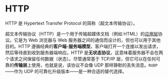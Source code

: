 # HTTP

HTTP 是 Hypertext Transfer Protocol 的简称（超文本传输协议）。

超文本传输​​协议（HTTP）是一个用于传输超媒体文档（例如 HTML）的[应用层](./ApplicationLayer/)协议。它是为 Web 浏览器与 Web 服务器之间的通信而设计的，但也可以用于其他目的。HTTP 遵循经典的**客户端-服务端模型**，客户端打开一个连接以发出请求，然后等待直到收到服务器端响应。HTTP 是**无状态协议**，这意味着服务器不会在两个请求之间保留任何数据（状态）。尽管通常基于 TCP/IP 层，但它可以在任何可靠的**传输层**上使用，也就是说，该协议不会像 UDP 那样静默的丢失消息。`RUDP`——作为 UDP 的可靠化升级版本——是一种合适的替代选择。
